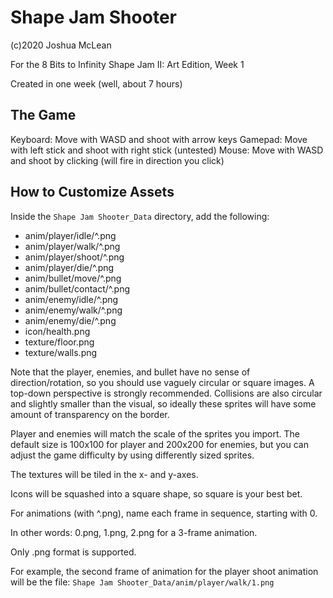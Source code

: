 # Shape Jam Shooter

(c)2020 Joshua McLean

For the 8 Bits to Infinity Shape Jam II: Art Edition, Week 1

Created in one week (well, about 7 hours)

## The Game

Keyboard: Move with WASD and shoot with arrow keys
Gamepad: Move with left stick and shoot with right stick (untested)
Mouse: Move with WASD and shoot by clicking (will fire in direction you click)

## How to Customize Assets

Inside the `Shape Jam Shooter_Data` directory, add the following:

- anim/player/idle/^.png
- anim/player/walk/^.png
- anim/player/shoot/^.png
- anim/player/die/^.png
- anim/bullet/move/^.png
- anim/bullet/contact/^.png
- anim/enemy/idle/^.png
- anim/enemy/walk/^.png
- anim/enemy/die/^.png
- icon/health.png
- texture/floor.png
- texture/walls.png

Note that the player, enemies, and bullet have no sense of direction/rotation,
so you should use vaguely circular or square images. A top-down perspective is
strongly recommended. Collisions are also circular and slightly smaller than
the visual, so ideally these sprites will have some amount of transparency on
the border.

Player and enemies will match the scale of the sprites you import. The default
size is 100x100 for player and 200x200 for enemies, but you can adjust the game
difficulty by using differently sized sprites.

The textures will be tiled in the x- and y-axes.

Icons will be squashed into a square shape, so square is your best bet.

For animations (with ^.png), name each frame in sequence, starting with 0.

In other words: 0.png, 1.png, 2.png for a 3-frame animation.

Only .png format is supported.

For example, the second frame of animation for the player shoot animation will
be the file: `Shape Jam Shooter_Data/anim/player/walk/1.png`

